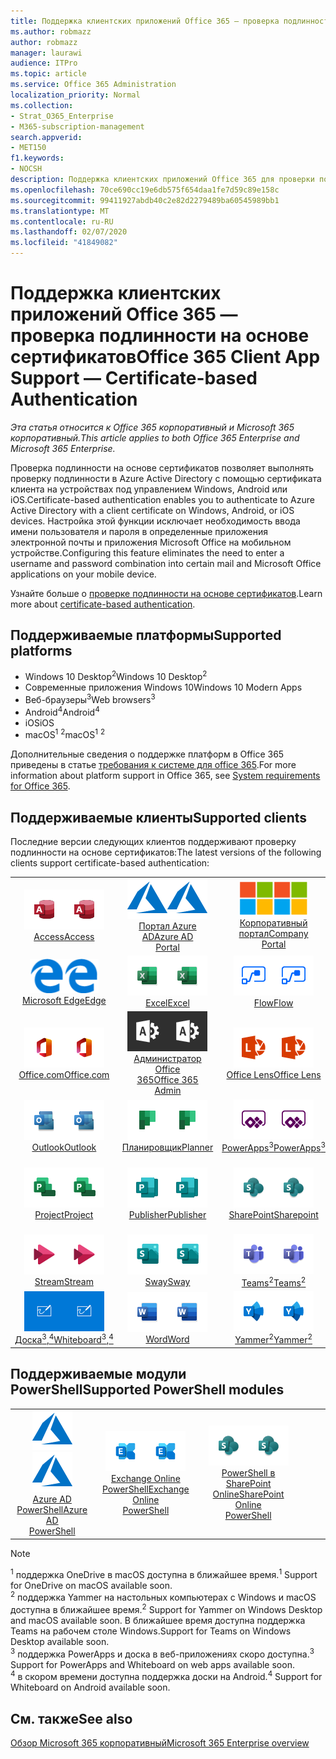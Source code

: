 ```yaml
---
title: Поддержка клиентских приложений Office 365 — проверка подлинности на основе сертификатов
ms.author: robmazz
author: robmazz
manager: laurawi
audience: ITPro
ms.topic: article
ms.service: Office 365 Administration
localization_priority: Normal
ms.collection:
- Strat_O365_Enterprise
- M365-subscription-management
search.appverid:
- MET150
f1.keywords:
- NOCSH
description: Поддержка клиентских приложений Office 365 для проверки подлинности на основе сертификатов.
ms.openlocfilehash: 70ce690cc19e6db575f654daa1fe7d59c89e158c
ms.sourcegitcommit: 99411927abdb40c2e82d2279489ba60545989bb1
ms.translationtype: MT
ms.contentlocale: ru-RU
ms.lasthandoff: 02/07/2020
ms.locfileid: "41849082"
---
```

# <a name="office-365-client-app-support--certificate-based-authentication"></a><span data-ttu-id="63132-103">Поддержка клиентских приложений Office 365 — проверка подлинности на основе сертификатов</span><span class="sxs-lookup"><span data-stu-id="63132-103">Office 365 Client App Support — Certificate-based Authentication</span></span>

<span data-ttu-id="63132-104">*Эта статья относится к Office 365 корпоративный и Microsoft 365 корпоративный.*</span><span class="sxs-lookup"><span data-stu-id="63132-104">*This article applies to both Office 365 Enterprise and Microsoft 365 Enterprise.*</span></span>

<span data-ttu-id="63132-105">Проверка подлинности на основе сертификатов позволяет выполнять проверку подлинности в Azure Active Directory с помощью сертификата клиента на устройствах под управлением Windows, Android или iOS.</span><span class="sxs-lookup"><span data-stu-id="63132-105">Certificate-based authentication enables you to authenticate to Azure Active Directory with a client certificate on Windows, Android, or iOS devices.</span></span> <span data-ttu-id="63132-106">Настройка этой функции исключает необходимость ввода имени пользователя и пароля в определенные приложения электронной почты и приложения Microsoft Office на мобильном устройстве.</span><span class="sxs-lookup"><span data-stu-id="63132-106">Configuring this feature eliminates the need to enter a username and password combination into certain mail and Microsoft Office applications on your mobile device.</span></span>

<span data-ttu-id="63132-107">Узнайте больше о [проверке подлинности на основе сертификатов](https://docs.microsoft.com/azure/active-directory/authentication/active-directory-certificate-based-authentication-get-started).</span><span class="sxs-lookup"><span data-stu-id="63132-107">Learn more about [certificate-based authentication](https://docs.microsoft.com/azure/active-directory/authentication/active-directory-certificate-based-authentication-get-started).</span></span>

## <a name="supported-platforms"></a><span data-ttu-id="63132-108">Поддерживаемые платформы</span><span class="sxs-lookup"><span data-stu-id="63132-108">Supported platforms</span></span>

 - <span data-ttu-id="63132-109">Windows 10 Desktop<sup>2</sup></span><span class="sxs-lookup"><span data-stu-id="63132-109">Windows 10 Desktop<sup>2</sup></span></span>
 - <span data-ttu-id="63132-110">Современные приложения Windows 10</span><span class="sxs-lookup"><span data-stu-id="63132-110">Windows 10 Modern Apps</span></span>
 - <span data-ttu-id="63132-111">Веб-браузеры<sup>3</sup></span><span class="sxs-lookup"><span data-stu-id="63132-111">Web browsers<sup>3</sup></span></span>
 - <span data-ttu-id="63132-112">Android<sup>4</sup></span><span class="sxs-lookup"><span data-stu-id="63132-112">Android<sup>4</sup></span></span>
 - <span data-ttu-id="63132-113">iOS</span><span class="sxs-lookup"><span data-stu-id="63132-113">iOS</span></span>
 - <span data-ttu-id="63132-114">macOS<sup>1</sup> <sup>2</sup></span><span class="sxs-lookup"><span data-stu-id="63132-114">macOS<sup>1</sup> <sup>2</sup></span></span>

<span data-ttu-id="63132-115">Дополнительные сведения о поддержке платформ в Office 365 приведены в статье [требования к системе для office 365](https://products.office.com/office-system-requirements).</span><span class="sxs-lookup"><span data-stu-id="63132-115">For more information about platform support in Office 365, see [System requirements for Office 365](https://products.office.com/office-system-requirements).</span></span>

## <a name="supported-clients"></a><span data-ttu-id="63132-116">Поддерживаемые клиенты</span><span class="sxs-lookup"><span data-stu-id="63132-116">Supported clients</span></span>

<span data-ttu-id="63132-117">Последние версии следующих клиентов поддерживают проверку подлинности на основе сертификатов:</span><span class="sxs-lookup"><span data-stu-id="63132-117">The latest versions of the following clients support certificate-based authentication:</span></span>

| | | | | | |
|:---:|:---:|:---:|:---:|:---:|:---:|
| <span data-ttu-id="63132-118">![Значок Access](media/o365-access-64x64.png)</span><span class="sxs-lookup"><span data-stu-id="63132-118">![Access icon](media/o365-access-64x64.png)</span></span> <br> [<span data-ttu-id="63132-119">Access</span><span class="sxs-lookup"><span data-stu-id="63132-119">Access</span></span>](https://products.office.com/access) | <span data-ttu-id="63132-120">![Значок Azure](media/o365-azure-64x64.png)</span><span class="sxs-lookup"><span data-stu-id="63132-120">![Azure icon](media/o365-azure-64x64.png)</span></span> <br> [<span data-ttu-id="63132-121">Портал Azure <br> AD</span><span class="sxs-lookup"><span data-stu-id="63132-121">Azure AD <br> Portal </span></span>](https://azure.microsoft.com/features/azure-portal/) | <span data-ttu-id="63132-122">![Значок портала компании](media/o365-microsoft-64x64.png)</span><span class="sxs-lookup"><span data-stu-id="63132-122">![Company portal icon](media/o365-microsoft-64x64.png)</span></span> <br> [<span data-ttu-id="63132-123">Корпоративный <br> портал</span><span class="sxs-lookup"><span data-stu-id="63132-123">Company <br> Portal </span></span>](https://docs.microsoft.com/intune-user-help/sign-in-to-the-company-portal) | <span data-ttu-id="63132-124">![Значок delve](media/o365-delve-64x64.png)</span><span class="sxs-lookup"><span data-stu-id="63132-124">![Delve icon](media/o365-delve-64x64.png)</span></span> <br> [<span data-ttu-id="63132-125">Delve;</span><span class="sxs-lookup"><span data-stu-id="63132-125">Delve</span></span>](https://products.office.com/business/intelligent-search) | <span data-ttu-id="63132-126">![Значок Dynamics 365](media/o365-dynamics365-64x64.png)</span><span class="sxs-lookup"><span data-stu-id="63132-126">![Dynamics 365 icon](media/o365-dynamics365-64x64.png)</span></span> <br> [<span data-ttu-id="63132-127">Dynamics 365</span><span class="sxs-lookup"><span data-stu-id="63132-127">Dynamics 365</span></span>](https://dynamics.microsoft.com) 
| <span data-ttu-id="63132-128">![Значок пограничного сервера](media/o365-edge-64x64.png)</span><span class="sxs-lookup"><span data-stu-id="63132-128">![Edge icon](media/o365-edge-64x64.png)</span></span> <br> [<span data-ttu-id="63132-129">Microsoft Edge</span><span class="sxs-lookup"><span data-stu-id="63132-129">Edge</span></span>](https://www.microsoft.com/windows/microsoft-edge) | <span data-ttu-id="63132-130">![Значок Excel](media/o365-excel-64x64.png)</span><span class="sxs-lookup"><span data-stu-id="63132-130">![Excel icon](media/o365-excel-64x64.png)</span></span> <br> [<span data-ttu-id="63132-131">Excel</span><span class="sxs-lookup"><span data-stu-id="63132-131">Excel</span></span>](https://products.office.com/excel) | <span data-ttu-id="63132-132">![Значок Flow](media/o365-flow-64x64.png)</span><span class="sxs-lookup"><span data-stu-id="63132-132">![Flow icon](media/o365-flow-64x64.png)</span></span> <br> [<span data-ttu-id="63132-133">Flow</span><span class="sxs-lookup"><span data-stu-id="63132-133">Flow</span></span>](https://flow.microsoft.com) | <span data-ttu-id="63132-134">![Значок Forms](media/o365-forms-64x64.png)</span><span class="sxs-lookup"><span data-stu-id="63132-134">![Forms icon](media/o365-forms-64x64.png)</span></span> <br> [<span data-ttu-id="63132-135">Forms</span><span class="sxs-lookup"><span data-stu-id="63132-135">Forms</span></span>](https://flow.microsoft.com/connectors/shared_microsoftforms/microsoft-forms/) | <span data-ttu-id="63132-136">![Значок Kaizala](media/o365-kaizala-64x64.png)</span><span class="sxs-lookup"><span data-stu-id="63132-136">![Kaizala icon](media/o365-kaizala-64x64.png)</span></span> <br> [<span data-ttu-id="63132-137">Kaizala</span><span class="sxs-lookup"><span data-stu-id="63132-137">Kaizala</span></span>](https://products.office.com/en/business/microsoft-kaizala) 
| <span data-ttu-id="63132-138">![Значок Office.com](media/o365-office-64x64.png)</span><span class="sxs-lookup"><span data-stu-id="63132-138">![Office.com icon](media/o365-office-64x64.png)</span></span> <br> [<span data-ttu-id="63132-139">Office.com</span><span class="sxs-lookup"><span data-stu-id="63132-139">Office.com</span></span>](https://www.office.com/) | <span data-ttu-id="63132-140">![Значок администратора Office 365](media/o365-o365admin-64x64.png)</span><span class="sxs-lookup"><span data-stu-id="63132-140">![Office 365 Admin icon](media/o365-o365admin-64x64.png)</span></span> <br> [<span data-ttu-id="63132-141">Администратор Office <br> 365</span><span class="sxs-lookup"><span data-stu-id="63132-141">Office 365 <br> Admin</span></span>](https://products.office.com/business/manage-office-365-admin-app) | <span data-ttu-id="63132-142">![Значок лупы](media/o365-lens-64x64.png)</span><span class="sxs-lookup"><span data-stu-id="63132-142">![Lens icon](media/o365-lens-64x64.png)</span></span> <br> [<span data-ttu-id="63132-143">Office Lens</span><span class="sxs-lookup"><span data-stu-id="63132-143">Office Lens</span></span>](https://www.microsoft.com/p/office-lens/9wzdncrfj3t8?activetab=pivot%3Aoverviewtab) | <span data-ttu-id="63132-144">![Значок OneDrive для бизнеса](media/o365-OneDrive-64x64.png)</span><span class="sxs-lookup"><span data-stu-id="63132-144">![OneDrive for Business icon](media/o365-OneDrive-64x64.png)</span></span> <br> [<span data-ttu-id="63132-145">OneDrive<sup>1</sup></span><span class="sxs-lookup"><span data-stu-id="63132-145">OneDrive<sup>1</sup></span></span>](https://products.office.com/onedrive-for-business/online-cloud-storage) |  <span data-ttu-id="63132-146">![Значок OneNote](media/o365-OneNote-64x64.png)</span><span class="sxs-lookup"><span data-stu-id="63132-146">![OneNote icon](media/o365-OneNote-64x64.png)</span></span> <br> [<span data-ttu-id="63132-147">OneNote</span><span class="sxs-lookup"><span data-stu-id="63132-147">OneNote</span></span>](https://products.office.com/onenote) 
| <span data-ttu-id="63132-148">![Значок Outlook](media/o365-outlook-64x64.png)</span><span class="sxs-lookup"><span data-stu-id="63132-148">![Outlook icon](media/o365-outlook-64x64.png)</span></span> <br> [<span data-ttu-id="63132-149">Outlook</span><span class="sxs-lookup"><span data-stu-id="63132-149">Outlook</span></span>](https://products.office.com/outlook) | <span data-ttu-id="63132-150">![Значок Планировщика](media/o365-planner-64x64.png)</span><span class="sxs-lookup"><span data-stu-id="63132-150">![Planner icon](media/o365-planner-64x64.png)</span></span> <br> [<span data-ttu-id="63132-151">Планировщик</span><span class="sxs-lookup"><span data-stu-id="63132-151">Planner</span></span>](https://products.office.com/business/task-management-software) | <span data-ttu-id="63132-152">![Значок PowerApps](media/o365-powerapps-64x64.png)</span><span class="sxs-lookup"><span data-stu-id="63132-152">![PowerApps icon](media/o365-powerapps-64x64.png)</span></span> <br> [<span data-ttu-id="63132-153">PowerApps<sup>3</sup></span><span class="sxs-lookup"><span data-stu-id="63132-153">PowerApps<sup>3</sup></span></span>](https://powerapps.microsoft.com) | <span data-ttu-id="63132-154">![Значок PowerBI](media/o365-powerbi-64x64.png)</span><span class="sxs-lookup"><span data-stu-id="63132-154">![PowerBI icon](media/o365-powerbi-64x64.png)</span></span> <br> [<span data-ttu-id="63132-155">Power BI</span><span class="sxs-lookup"><span data-stu-id="63132-155">Power BI</span></span>](https://powerbi.microsoft.com)| <span data-ttu-id="63132-156">![Значок PowerPoint](media/o365-powerpoint-64x64.png)</span><span class="sxs-lookup"><span data-stu-id="63132-156">![PowerPoint icon](media/o365-powerpoint-64x64.png)</span></span> <br> [<span data-ttu-id="63132-157">PowerPoint</span><span class="sxs-lookup"><span data-stu-id="63132-157">PowerPoint</span></span>](https://products.office.com/powerpoint) 
| <span data-ttu-id="63132-158">![Значок Project](media/o365-project-64x64.png)</span><span class="sxs-lookup"><span data-stu-id="63132-158">![Project icon](media/o365-project-64x64.png)</span></span> <br> [<span data-ttu-id="63132-159">Project</span><span class="sxs-lookup"><span data-stu-id="63132-159">Project</span></span>](https://products.office.com/project) | <span data-ttu-id="63132-160">![Значок Publisher](media/o365-publisher-64x64.png)</span><span class="sxs-lookup"><span data-stu-id="63132-160">![Publisher icon](media/o365-publisher-64x64.png)</span></span> <br> [<span data-ttu-id="63132-161">Publisher</span><span class="sxs-lookup"><span data-stu-id="63132-161">Publisher</span></span>](https://products.office.com/publisher) | <span data-ttu-id="63132-162">![Значок SharePoint](media/o365-sharepoint-64x64.png)</span><span class="sxs-lookup"><span data-stu-id="63132-162">![SharePoint icon](media/o365-sharepoint-64x64.png)</span></span> <br> [<span data-ttu-id="63132-163">SharePoint</span><span class="sxs-lookup"><span data-stu-id="63132-163">Sharepoint</span></span>](https://products.office.com/sharepoint) | <span data-ttu-id="63132-164">![Значок Skype для бизнеса](media/o365-skypeforbusiness-64x64.png)</span><span class="sxs-lookup"><span data-stu-id="63132-164">![Skype for Business icon](media/o365-skypeforbusiness-64x64.png)</span></span> <br> [<span data-ttu-id="63132-165">Skype для <br> бизнеса</span><span class="sxs-lookup"><span data-stu-id="63132-165">Skype for <br> Business</span></span>](https://www.skype.com/business/) | <span data-ttu-id="63132-166">![Значок клейких заметок](media/o365-stickynotes-64x64.png)</span><span class="sxs-lookup"><span data-stu-id="63132-166">![Sticky Notes icon](media/o365-stickynotes-64x64.png)</span></span> <br> [<span data-ttu-id="63132-167">Клейкие заметки</span><span class="sxs-lookup"><span data-stu-id="63132-167">Sticky Notes</span></span>](https://www.microsoft.com/p/microsoft-sticky-notes/9nblggh4qghw) 
| <span data-ttu-id="63132-168">![Значок Stream](media/o365-stream-64x64.png)</span><span class="sxs-lookup"><span data-stu-id="63132-168">![Stream icon](media/o365-stream-64x64.png)</span></span> <br> [<span data-ttu-id="63132-169">Stream</span><span class="sxs-lookup"><span data-stu-id="63132-169">Stream</span></span>](https://stream.microsoft.com) | <span data-ttu-id="63132-170">![Значок Sway](media/o365-sway-64x64.png)</span><span class="sxs-lookup"><span data-stu-id="63132-170">![Sway icon](media/o365-sway-64x64.png)</span></span> <br> [<span data-ttu-id="63132-171">Sway</span><span class="sxs-lookup"><span data-stu-id="63132-171">Sway</span></span>](https://sway.com) | <span data-ttu-id="63132-172">![Значок Teams](media/o365-teams-64x64.png)</span><span class="sxs-lookup"><span data-stu-id="63132-172">![Teams icon](media/o365-teams-64x64.png)</span></span> <br> [<span data-ttu-id="63132-173">Teams<sup>2</sup></span><span class="sxs-lookup"><span data-stu-id="63132-173">Teams<sup>2</sup></span></span>](https://products.office.com/microsoft-teams/group-chat-software) | <span data-ttu-id="63132-174">![Значок "to do"](media/o365-todo-64x64.png)</span><span class="sxs-lookup"><span data-stu-id="63132-174">![To Do icon](media/o365-todo-64x64.png)</span></span> <br> [<span data-ttu-id="63132-175">To-Do</span><span class="sxs-lookup"><span data-stu-id="63132-175">To Do</span></span>](https://todo.microsoft.com) | <span data-ttu-id="63132-176">![Значок Visio](media/o365-visio-64x64.png)</span><span class="sxs-lookup"><span data-stu-id="63132-176">![Visio icon](media/o365-visio-64x64.png)</span></span> <br> [<span data-ttu-id="63132-177">Visio</span><span class="sxs-lookup"><span data-stu-id="63132-177">Visio</span></span>](https://products.office.com/visio/flowchart-software) 
| <span data-ttu-id="63132-178">![Значок Доски](media/o365-whiteboard-64x64.png)</span><span class="sxs-lookup"><span data-stu-id="63132-178">![Whiteboard icon](media/o365-whiteboard-64x64.png)</span></span> <br> [<span data-ttu-id="63132-179">Доска<sup>3</sup>,<sup>4</sup></span><span class="sxs-lookup"><span data-stu-id="63132-179">Whiteboard<sup>3</sup>,<sup>4</sup></span></span>](https://whiteboard.microsoft.com/) | <span data-ttu-id="63132-180">![Значок Word](media/o365-word-64x64.png)</span><span class="sxs-lookup"><span data-stu-id="63132-180">![Word icon](media/o365-word-64x64.png)</span></span> <br> [<span data-ttu-id="63132-181">Word</span><span class="sxs-lookup"><span data-stu-id="63132-181">Word</span></span>](https://products.office.com/word) | <span data-ttu-id="63132-182">![Значок Yammer](media/o365-yammer-64x64.png)</span><span class="sxs-lookup"><span data-stu-id="63132-182">![Yammer icon](media/o365-yammer-64x64.png)</span></span> <br> [<span data-ttu-id="63132-183">Yammer<sup>2</sup></span><span class="sxs-lookup"><span data-stu-id="63132-183">Yammer<sup>2</sup></span></span>](https://products.office.com/yammer/yammer-overview) |

## <a name="supported-powershell-modules"></a><span data-ttu-id="63132-184">Поддерживаемые модули PowerShell</span><span class="sxs-lookup"><span data-stu-id="63132-184">Supported PowerShell modules</span></span>

| | | | | | |
|:---:|:---:|:---:|:---:|:---:|:---:|
| <span data-ttu-id="63132-185">![Значок Azure](media/o365-azure-64x64.png)</span><span class="sxs-lookup"><span data-stu-id="63132-185">![Azure icon](media/o365-azure-64x64.png)</span></span> <br> [<span data-ttu-id="63132-186">Azure AD <br> PowerShell</span><span class="sxs-lookup"><span data-stu-id="63132-186">Azure AD <br> PowerShell</span></span>](https://docs.microsoft.com/powershell/azure/active-directory/overview?view=azureadps-2.0) | <span data-ttu-id="63132-187">![Значок Exchange](media/o365-exchange-64x64.png)</span><span class="sxs-lookup"><span data-stu-id="63132-187">![Exchange icon](media/o365-exchange-64x64.png)</span></span> <br> [<span data-ttu-id="63132-188">Exchange Online <br> PowerShell</span><span class="sxs-lookup"><span data-stu-id="63132-188">Exchange Online <br> PowerShell</span></span>](https://docs.microsoft.com/powershell/exchange/exchange-online/exchange-online-powershell?view=exchange-ps) | <span data-ttu-id="63132-189">![Значок SharePoint](media/o365-sharepoint-64x64.png)</span><span class="sxs-lookup"><span data-stu-id="63132-189">![SharePoint icon](media/o365-sharepoint-64x64.png)</span></span> <br> [<span data-ttu-id="63132-190">PowerShell в <br> SharePoint Online</span><span class="sxs-lookup"><span data-stu-id="63132-190">SharePoint Online <br> PowerShell</span></span>](https://docs.microsoft.com/powershell/sharepoint/sharepoint-online/connect-sharepoint-online)

> [!NOTE]
> <span data-ttu-id="63132-191"><sup>1</sup> поддержка OneDrive в macOS доступна в ближайшее время.</span><span class="sxs-lookup"><span data-stu-id="63132-191"><sup>1</sup> Support for OneDrive on macOS available soon.</span></span> <br>
> <span data-ttu-id="63132-192"><sup>2</sup> поддержка Yammer на настольных компьютерах с Windows и macOS доступна в ближайшее время.</span><span class="sxs-lookup"><span data-stu-id="63132-192"><sup>2</sup> Support for Yammer on Windows Desktop and macOS available soon.</span></span> <span data-ttu-id="63132-193">В ближайшее время доступна поддержка Teams на рабочем столе Windows.</span><span class="sxs-lookup"><span data-stu-id="63132-193">Support for Teams on Windows Desktop available soon.</span></span><br>
> <span data-ttu-id="63132-194"><sup>3</sup> поддержка PowerApps и доска в веб-приложениях скоро доступна.</span><span class="sxs-lookup"><span data-stu-id="63132-194"><sup>3</sup> Support for PowerApps and Whiteboard on web apps available soon.</span></span> <br>
> <span data-ttu-id="63132-195"><sup>4</sup> в скором времени доступна поддержка доски на Android.</span><span class="sxs-lookup"><span data-stu-id="63132-195"><sup>4</sup> Support for Whiteboard on Android available soon.</span></span>

## <a name="see-also"></a><span data-ttu-id="63132-196">См. также</span><span class="sxs-lookup"><span data-stu-id="63132-196">See also</span></span>

[<span data-ttu-id="63132-197">Обзор Microsoft 365 корпоративный</span><span class="sxs-lookup"><span data-stu-id="63132-197">Microsoft 365 Enterprise overview</span></span>](https://docs.microsoft.com/microsoft-365/enterprise/microsoft-365-overview)
